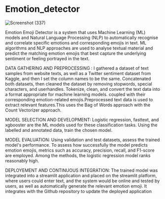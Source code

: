 # Emotion_detector

![Screenshot (337)](https://github.com/Bunnydavid27/Emotion_detector/assets/95872007/93b1b6a6-0110-4e02-b394-97cb9696d7ca)


Emotion Emoji Detector is a system that uses Machine Learning (ML) models and Natural Language Processing (NLP) to automatically recognise and correlate specific emotions and corresponding emojis in text. ML algorithms and NLP approaches are used to analyse textual material and predict the matching emotion emojis that best capture the underlying sentiment or feeling portrayed in the text.

DATA GATHERING AND PREPROCESSING : I gathered a dataset of text samples from website texts, as well as a Twitter sentiment dataset from Kaggle, and then I set the column names to be the same. Concatenated both datasets, then cleaned the dataset by removing stopwords, special characters, and userhandles. Tokenize, clean, and convert the text data into a format appropriate for machine learning models. coupled with their corresponding emotion-related emojis.Preprocessed text data is used to extract relevant features.This uses the Bag of Words approach with the Count Vectorizer approach.

MODEL SELECTION AND DEVELOPMENT: Logistic regression, fasttext, and xgbooster are the ML models used for these classification tasks. Using the labelled and annotated data, train the chosen model.

MODEL EVALUATION: Using validation and test datasets, assess the trained model's performance. To assess how successfully the model predicts emotion emojis, metrics such as accuracy, precision, recall, and F1-score are employed. Among the methods, the logistic regression model ranks reasonably high.

DEPLOYEMENT AND CONTINUOUS INTEGRATION: The trained model was integrated into a streamlit application and placed on the streamlit platform, where users could enter text, and the system would be online and tested by users, as well as automatically generate the relevant emotion emoji. It integrates with the Github repository to update the deployed application



